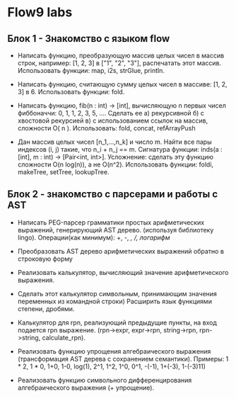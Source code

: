 # Flow9 labs

## Блок 1 - Знакомство с языком flow

- Написать функцию, преобразующую массив целых чисел в массив строк, например: [1, 2, 3] в ["1", "2", "3"], распечатать этот массив. Использовать функции: map, i2s, strGlue, println.

- Написать функцию, считающую сумму целых чисел в массиве: [1, 2, 3] в 6. Использовать функции: fold.
- Написать функцию, fib(n : int) -> [int], вычисляющую n первых чисел фиббоначчи: 0, 1, 1, 2, 3, 5, .... Сделать ее а) рекурсивной б) с хвостовой рекурсией в) с использованием ссылок на массив, сложности O( n ). Использовать: fold, concat, refArrayPush
- Дан массив целых чисел [n_1,...,n_k] и число m. Найти все пары индексов (i, j) такие, что n_i + n_j == m. Сигнатура функции: inds(a : [int], m : int) -> [Pair<int, int>]. Усложнение: сделать эту функцию сложности O(n log(n)), а не O(n^2). Использовать функции: foldi, makeTree, setTree, lookupTree. 

##  Блок 2 - знакомство с парсерами и работы с AST

- Написать PEG-парсер грамматики простых арифметических выражений, генерирующий AST дерево. (используя библиотеку lingo). Операции(как минимум): +, -, *, /, логарифм*

- Преобразовать AST дерево арифметических выражений обратно в строковую форму

- Реализовать калькулятор, вычисляющий значение арифметического выражения.

- Сделать этот калькулятор символьным, принимающим значения переменных из командной строки) Расширить язык функциями степени, дробями.

- Калькулятор для rpn, реализующий предыдущие пункты, на вход подается rpn выражение. (rpn->expr, expr->rpn, string->rpn, rpn->string, calculate_rpn).

- Реализовать функцию упрощения алгебраического выражения (трансформация AST дерева с сохранением семантики). Примеры: 1 * 2, 1 * 0, 1+0, 1-0, log(1), 2^1, 1^2, 1^0, 0^1, -(-1), 1+(-3), 1-(-3)11) 
- Реализовать функцию символьного дифференцирования алгебраического выражения (+ упрощение).